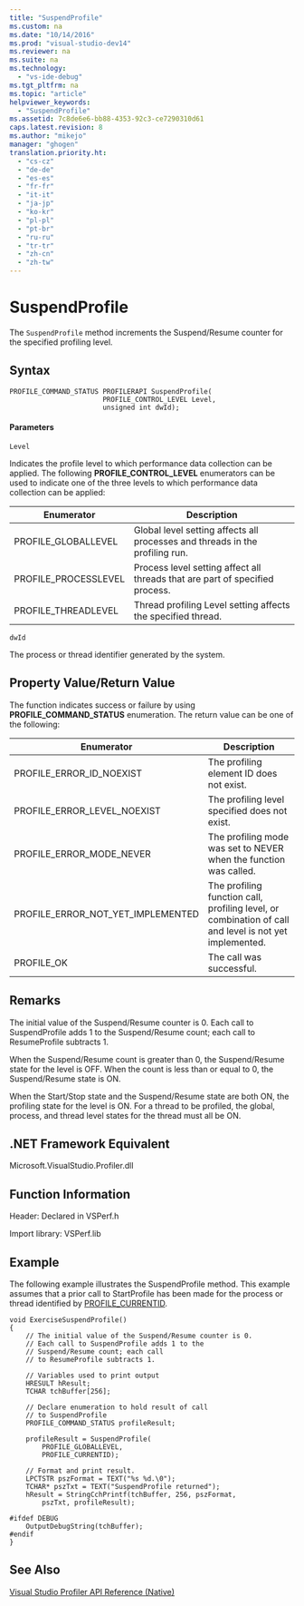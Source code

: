 ```yaml
---
title: "SuspendProfile"
ms.custom: na
ms.date: "10/14/2016"
ms.prod: "visual-studio-dev14"
ms.reviewer: na
ms.suite: na
ms.technology: 
  - "vs-ide-debug"
ms.tgt_pltfrm: na
ms.topic: "article"
helpviewer_keywords: 
  - "SuspendProfile"
ms.assetid: 7c8de6e6-bb88-4353-92c3-ce7290310d61
caps.latest.revision: 8
ms.author: "mikejo"
manager: "ghogen"
translation.priority.ht: 
  - "cs-cz"
  - "de-de"
  - "es-es"
  - "fr-fr"
  - "it-it"
  - "ja-jp"
  - "ko-kr"
  - "pl-pl"
  - "pt-br"
  - "ru-ru"
  - "tr-tr"
  - "zh-cn"
  - "zh-tw"
---
```

# SuspendProfile
The `SuspendProfile` method increments the Suspend/Resume counter for the specified profiling level.  
  
## Syntax  
  
```  
PROFILE_COMMAND_STATUS PROFILERAPI SuspendProfile(  
                       PROFILE_CONTROL_LEVEL Level,   
                       unsigned int dwId);  
```  
  
#### Parameters  
 `Level`  
  
 Indicates the profile level to which performance data collection can be applied. The following **PROFILE_CONTROL_LEVEL** enumerators can be used to indicate one of the three levels to which performance data collection can be applied:  
  
|Enumerator|Description|  
|----------------|-----------------|  
|PROFILE_GLOBALLEVEL|Global level setting affects all processes and threads in the profiling run.|  
|PROFILE_PROCESSLEVEL|Process level setting affect all threads that are part of specified process.|  
|PROFILE_THREADLEVEL|Thread profiling Level setting affects the specified thread.|  
  
 `dwId`  
  
 The process or thread identifier generated by the system.  
  
## Property Value/Return Value  
 The function indicates success or failure by using **PROFILE_COMMAND_STATUS** enumeration. The return value can be one of the following:  
  
|Enumerator|Description|  
|----------------|-----------------|  
|PROFILE_ERROR_ID_NOEXIST|The profiling element ID does not exist.|  
|PROFILE_ERROR_LEVEL_NOEXIST|The profiling level specified does not exist.|  
|PROFILE_ERROR_MODE_NEVER|The profiling mode was set to NEVER when the function was called.|  
|PROFILE_ERROR_NOT_YET_IMPLEMENTED|The profiling function call, profiling level, or combination of call and level is not yet implemented.|  
|PROFILE_OK|The call was successful.|  
  
## Remarks  
 The initial value of the Suspend/Resume counter is 0. Each call to SuspendProfile adds 1 to the Suspend/Resume count; each call to ResumeProfile subtracts 1.  
  
 When the Suspend/Resume count is greater than 0, the Suspend/Resume state for the level is OFF. When the count is less than or equal to 0, the Suspend/Resume state is ON.  
  
 When the Start/Stop state and the Suspend/Resume state are both ON, the profiling state for the level is ON. For a thread to be profiled, the global, process, and thread level states for the thread must all be ON.  
  
## .NET Framework Equivalent  
 Microsoft.VisualStudio.Profiler.dll  
  
## Function Information  
 Header: Declared in VSPerf.h  
  
 Import library: VSPerf.lib  
  
## Example  
 The following example illustrates the SuspendProfile method. This example assumes that a prior call to StartProfile has been made for the process or thread identified by [PROFILE_CURRENTID](../profiling/profile_currentid.md).  
  
```  
void ExerciseSuspendProfile()  
{  
    // The initial value of the Suspend/Resume counter is 0.  
    // Each call to SuspendProfile adds 1 to the  
    // Suspend/Resume count; each call  
    // to ResumeProfile subtracts 1.  
  
    // Variables used to print output  
    HRESULT hResult;  
    TCHAR tchBuffer[256];  
  
    // Declare enumeration to hold result of call  
    // to SuspendProfile  
    PROFILE_COMMAND_STATUS profileResult;  
  
    profileResult = SuspendProfile(  
        PROFILE_GLOBALLEVEL,  
        PROFILE_CURRENTID);  
  
    // Format and print result.  
    LPCTSTR pszFormat = TEXT("%s %d.\0");  
    TCHAR* pszTxt = TEXT("SuspendProfile returned");  
    hResult = StringCchPrintf(tchBuffer, 256, pszFormat,   
        pszTxt, profileResult);  
  
#ifdef DEBUG  
    OutputDebugString(tchBuffer);  
#endif  
}  
```  
  
## See Also  
 [Visual Studio Profiler API Reference (Native)](../profiling/visual-studio-profiler-api-reference--native-.md)
